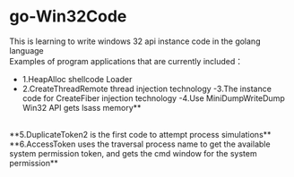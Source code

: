 # go-Win32Code
This is learning to write windows 32 api instance code in the golang language<br>
Examples of program applications that are currently included：

- 1.HeapAlloc shellcode Loader
- 2.CreateThreadRemote thread injection technology
-3.The instance code for CreateFiber injection technology
-4.Use MiniDumpWriteDump Win32 API gets lsass memory**
<br>
**5.DuplicateToken2 is the first code to attempt process simulations**
<br>
**6.AccessToken uses the traversal process name to get the available system permission token, and gets the cmd window for the system permission**
